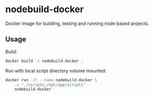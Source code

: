 # nodebuild-docker

Docker image for building, testing and running node based projects.

## Usage

Build:

```sh
docker build -t nodebuild-docker .
```

Run with local script directory volume mounted:

```sh
docker run -it --name nodebuild-docker \
    -v "./scripts:/opt/app/scripts"
    nodebuild-docker
```